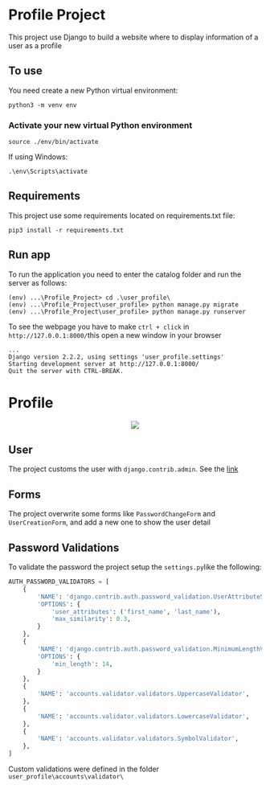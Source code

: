 # Profile Project
This project use Django to build a website where to display information of a user as a profile

## To use
You need create a new Python virtual environment:
```
python3 -m venv env
```
### Activate your new virtual Python environment
```
source ./env/bin/activate
```
If using Windows:
```
.\env\Scripts\activate
```
## Requirements
This project use some requirements located on requirements.txt file:
```
pip3 install -r requirements.txt
```

## Run app
To run the application you need to enter the catalog folder and run the server as follows:
```
(env) ...\Profile_Project> cd .\user_profile\
(env) ...\Profile_Project\user_profile> python manage.py migrate
(env) ...\Profile_Project\user_profile> python manage.py runserver
```
To see the webpage you have to make `ctrl + click` in `http://127.0.0.1:8000/`this open a new window in your browser
```
...
Django version 2.2.2, using settings 'user_profile.settings'
Starting development server at http://127.0.0.1:8000/
Quit the server with CTRL-BREAK.
```

# Profile
<p align="center">
  <img src="https://github.com/windyludev/Profile_Project/blob/master/user_profile/media/images/profile.jpg">
</p>

## User
The project customs the user with `django.contrib.admin`. See the [link](https://docs.djangoproject.com/en/2.2/topics/auth/customizing/#custom-users-and-django-contrib-admin)

## Forms
The project overwrite some forms like `PasswordChangeForm` and `UserCreationForm`, and add a new one to show the user detail

## Password Validations
To validate the password the project setup the `settings.py`like the following:
```Python
AUTH_PASSWORD_VALIDATORS = [
    {
        'NAME': 'django.contrib.auth.password_validation.UserAttributeSimilarityValidator',
        'OPTIONS': {
            'user_attributes': ('first_name', 'last_name'),
            'max_similarity': 0.3,
        }
    },
    {
        'NAME': 'django.contrib.auth.password_validation.MinimumLengthValidator',
        'OPTIONS': {
            'min_length': 14,
        }
    },
    {
        'NAME': 'accounts.validator.validators.UppercaseValidator',
    },
    {
        'NAME': 'accounts.validator.validators.LowercaseValidator',
    },
    {
        'NAME': 'accounts.validator.validators.SymbolValidator',
    },
]
```
Custom validations were defined in the folder `user_profile\accounts\validator\`
